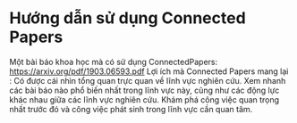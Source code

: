 # Hướng dẫn sử dụng Connected Papers
Một bài báo khoa học mà có sử dụng ConnectedPapers:
https://arxiv.org/pdf/1903.06593.pdf
Lợi ích mà Connected Papers mang lại :
Có được cái nhìn tổng quan trực quan về lĩnh vực nghiên cứu.
Xem nhanh các bài báo nào phổ biến nhất trong lĩnh vực này, cũng như các động lực khác nhau giữa các lĩnh vực nghiên cứu.
Khám phá công việc quan trọng nhất trước đó và công việc phát sinh trong lĩnh vực cần quan tâm.
